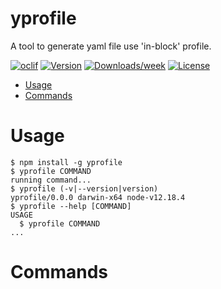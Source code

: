 yprofile
========

A tool to generate yaml file use &#39;in-block&#39; profile.

[![oclif](https://img.shields.io/badge/cli-oclif-brightgreen.svg)](https://oclif.io)
[![Version](https://img.shields.io/npm/v/yprofile.svg)](https://npmjs.org/package/yprofile)
[![Downloads/week](https://img.shields.io/npm/dw/yprofile.svg)](https://npmjs.org/package/yprofile)
[![License](https://img.shields.io/npm/l/yprofile.svg)](https://github.com/https://github.com/holytiny/yaml-profile.git/blob/master/package.json)

<!-- toc -->
* [Usage](#usage)
* [Commands](#commands)
<!-- tocstop -->
# Usage
<!-- usage -->
```sh-session
$ npm install -g yprofile
$ yprofile COMMAND
running command...
$ yprofile (-v|--version|version)
yprofile/0.0.0 darwin-x64 node-v12.18.4
$ yprofile --help [COMMAND]
USAGE
  $ yprofile COMMAND
...
```
<!-- usagestop -->
# Commands
<!-- commands -->

<!-- commandsstop -->
